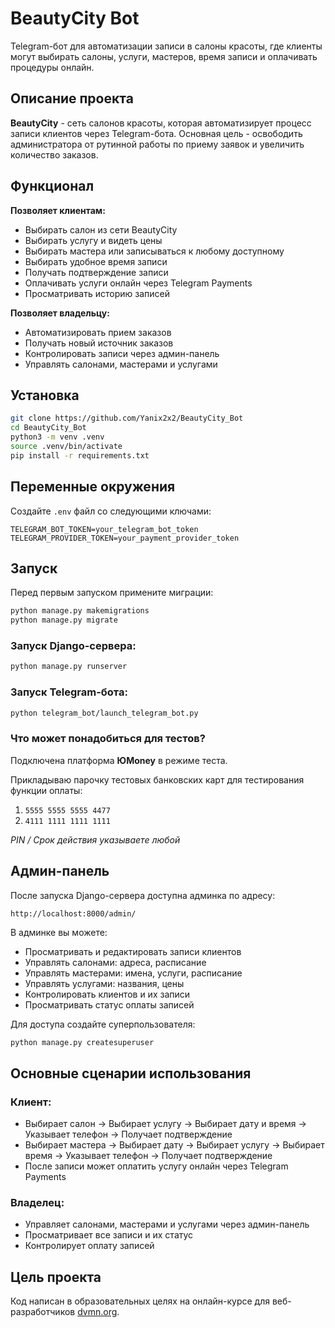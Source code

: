 # BeautyCity Bot

Telegram-бот для автоматизации записи в салоны красоты, где клиенты могут выбирать салоны, услуги, мастеров, время записи и оплачивать процедуры онлайн.

## Описание проекта

**BeautyCity** - сеть салонов красоты, которая автоматизирует процесс записи клиентов через Telegram-бота. Основная цель - освободить администратора от рутинной работы по приему заявок и увеличить количество заказов.

## Функционал

**Позволяет клиентам:**
* Выбирать салон из сети BeautyCity
* Выбирать услугу и видеть цены
* Выбирать мастера или записываться к любому доступному
* Выбирать удобное время записи
* Получать подтверждение записи
* Оплачивать услуги онлайн через Telegram Payments
* Просматривать историю записей

**Позволяет владельцу:**
* Автоматизировать прием заказов
* Получать новый источник заказов
* Контролировать записи через админ-панель
* Управлять салонами, мастерами и услугами

## Установка

```bash
git clone https://github.com/Yanix2x2/BeautyCity_Bot
cd BeautyCity_Bot
python3 -m venv .venv
source .venv/bin/activate
pip install -r requirements.txt
```

## Переменные окружения
Создайте `.env` файл со следующими ключами:
```env
TELEGRAM_BOT_TOKEN=your_telegram_bot_token
TELEGRAM_PROVIDER_TOKEN=your_payment_provider_token
```

## Запуск

Перед первым запуском примените миграции:
```bash
python manage.py makemigrations
python manage.py migrate
```

### Запуск Django-сервера:
```bash
python manage.py runserver
```

### Запуск Telegram-бота:
```bash
python telegram_bot/launch_telegram_bot.py
```

### Что может понадобиться для тестов?

Подключена платформа **ЮMoney** в режиме теста.

Прикладываю парочку тестовых банковских карт для тестирования функции оплаты:
1. `5555 5555 5555 4477`
2. `4111 1111 1111 1111`

*PIN / Срок действия указываете любой*

## Админ-панель

После запуска Django-сервера доступна админка по адресу:
```
http://localhost:8000/admin/
```

В админке вы можете:
- Просматривать и редактировать записи клиентов
- Управлять салонами: адреса, расписание
- Управлять мастерами: имена, услуги, расписание
- Управлять услугами: названия, цены
- Контролировать клиентов и их записи
- Просматривать статус оплаты записей

Для доступа создайте суперпользователя:
```bash
python manage.py createsuperuser
```

## Основные сценарии использования

### Клиент:
- Выбирает салон → Выбирает услугу → Выбирает дату и время → Указывает телефон → Получает подтверждение
- Выбирает мастера → Выбирает дату → Выбирает услугу → Выбирает время → Указывает телефон → Получает подтверждение
- После записи может оплатить услугу онлайн через Telegram Payments

### Владелец:
- Управляет салонами, мастерами и услугами через админ-панель
- Просматривает все записи и их статус
- Контролирует оплату записей

## Цель проекта
Код написан в образовательных целях на онлайн-курсе для веб-разработчиков [dvmn.org](dvmn.org).